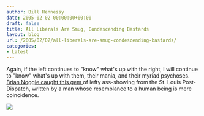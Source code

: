 ```yaml
---
author: Bill Hennessy
date: 2005-02-02 00:00:00+00:00
draft: false
title: All Liberals Are Smug, Condescending Bastards
layout: blog
url: /2005/02/02/all-liberals-are-smug-condescending-bastards/
categories:
- Latest
---
```


Again, if the left continues to "know" what's up with the right, I will continue to "know" what's up with them, their mania, and their myriad psychoses. [Brian Noggle caught this gem ](https://stlbrianj.blogspot.com/archives/2005_01_30_archive.html#110720700316757708)of lefty ass-showing from the St. Louis Post-Dispatch, written by a man whose resemblance to a human being is mere coincidence.

![](https://blog.billhennessy.com/aggbug.aspx?PostID=975)

